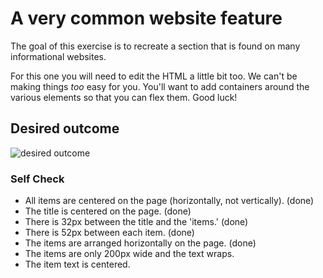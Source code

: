 # A very common website feature

The goal of this exercise is to recreate a section that is found on many informational websites.

For this one you will need to edit the HTML a little bit too. We can't be making things _too_ easy for you. You'll want to add containers around the various elements so that you can flex them. Good luck!

## Desired outcome

![desired outcome](./desired-outcome.png)

### Self Check

- All items are centered on the page (horizontally, not vertically). (done)
- The title is centered on the page. (done)
- There is 32px between the title and the 'items.' (done)
- There is 52px between each item. (done)
- The items are arranged horizontally on the page. (done)
- The items are only 200px wide and the text wraps.
- The item text is centered.
